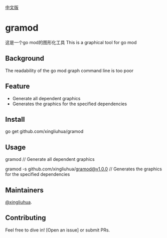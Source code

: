 [中文版](https://github.com/xingliuhua/gramod/blob/master/README.cn.md)
# gramod

这是一个go mod的图形化工具
This is a graphical tool for go mod
## Background

The readability of the go mod graph command line is too poor
## Feature
* Generate all dependent graphics
* Generates the graphics for the specified dependencies
## Install
go get github.com/xingliuhua/gramod
## Usage
gramod
// Generate all dependent graphics


gramod -s github.com/xingliuhua/gramod@v1.0.0
// Generates the graphics for the specified dependencies


## Maintainers

[@xingliuhua](https://github.com/xingliuhua).

## Contributing

Feel free to dive in! [Open an issue] or submit PRs.

